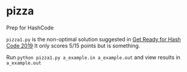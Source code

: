 # pizza

Prep for HashCode

`pizza1.py` is the non-optimal solution suggested in [Get Ready for Hash Code 2019](https://youtu.be/gXSUKdf7_GE?t=1107)
It only scores 5/15 points but is something.

Run `python pizza1.py a_example.in a_example.out` and view results in `a_example.out`